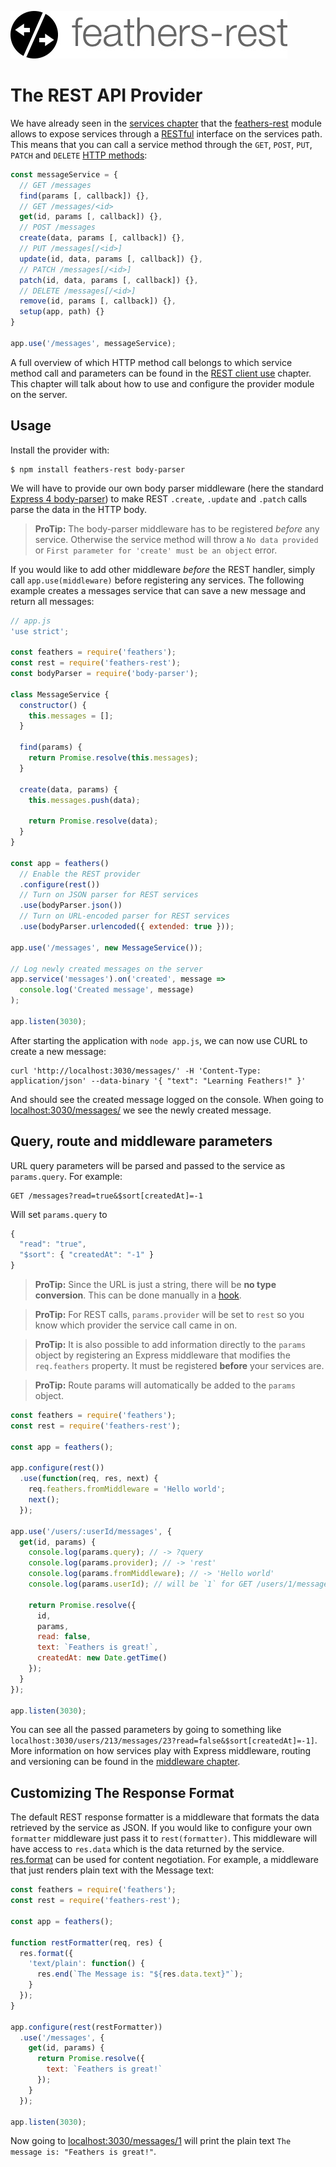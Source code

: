 ![feathers-rest](/img/header-provider-rest.jpg)

# The REST API Provider

We have already seen in the [services chapter](../services/readme.md) that the [feathers-rest](https://github.com/feathersjs/feathers-rest) module allows to expose services through a [RESTful](https://en.wikipedia.org/wiki/Representational_state_transfer) interface on the services path. This means that you can call a service method through the `GET`, `POST`, `PUT`, `PATCH` and `DELETE` [HTTP methods](https://en.wikipedia.org/wiki/Hypertext_Transfer_Protocol):

```js
const messageService = {
  // GET /messages
  find(params [, callback]) {},
  // GET /messages/<id>
  get(id, params [, callback]) {},
  // POST /messages
  create(data, params [, callback]) {},
  // PUT /messages[/<id>]
  update(id, data, params [, callback]) {},
  // PATCH /messages[/<id>]
  patch(id, data, params [, callback]) {},
  // DELETE /messages[/<id>]
  remove(id, params [, callback]) {},
  setup(app, path) {}
}

app.use('/messages', messageService);
```

A full overview of which HTTP method call belongs to which service method call and parameters can be found in the [REST client use](../clients/rest.md) chapter. This chapter will talk about how to use and configure the provider module on the server.

## Usage

Install the provider with:

```
$ npm install feathers-rest body-parser
```

We will have to provide our own body parser middleware (here the standard [Express 4 body-parser](https://github.com/expressjs/body-parser)) to make REST `.create`, `.update` and `.patch` calls parse the data in the HTTP body.

> **ProTip:** The body-parser middleware has to be registered _before_ any service. Otherwise the service method will throw a `No data provided` or `First parameter for 'create' must be an object` error.

If you would like to add other middleware _before_ the REST handler, simply call `app.use(middleware)` before registering any services. The following example creates a messages service that can save a new message and return all messages:

```js
// app.js
'use strict';

const feathers = require('feathers');
const rest = require('feathers-rest');
const bodyParser = require('body-parser');

class MessageService {
  constructor() {
    this.messages = [];
  }

  find(params) {
    return Promise.resolve(this.messages);
  }

  create(data, params) {
    this.messages.push(data);

    return Promise.resolve(data);
  }
}

const app = feathers()
  // Enable the REST provider
  .configure(rest())
  // Turn on JSON parser for REST services
  .use(bodyParser.json())
  // Turn on URL-encoded parser for REST services
  .use(bodyParser.urlencoded({ extended: true }));

app.use('/messages', new MessageService());

// Log newly created messages on the server
app.service('messages').on('created', message => 
  console.log('Created message', message)
);

app.listen(3030);
```

After starting the application with `node app.js`, we can now use CURL to create a new message:

```
curl 'http://localhost:3030/messages/' -H 'Content-Type: application/json' --data-binary '{ "text": "Learning Feathers!" }'
```

And should see the created message logged on the console. When going to [localhost:3030/messages/](http://localhost:3030/messages/) we see the newly created message.

## Query, route and middleware parameters

URL query parameters will be parsed and passed to the service as `params.query`. For example:

```
GET /messages?read=true&$sort[createdAt]=-1
```

Will set `params.query` to

```js
{
  "read": "true",
  "$sort": { "createdAt": "-1" }
}
```

> **ProTip:** Since the URL is just a string, there will be **no type conversion**. This can be done manually in a [hook](../hooks/readme.md).

<!-- -->

> **ProTip:** For REST calls, `params.provider` will be set to `rest` so you know which provider the service call came in on.

<!-- -->

> **ProTip:** It is also possible to add information directly to the `params` object by registering an Express middleware that modifies the `req.feathers` property. It must be registered **before** your services are.

<!-- -->

> **ProTip:** Route params will automatically be added to the `params` object.

```js
const feathers = require('feathers');
const rest = require('feathers-rest');

const app = feathers();

app.configure(rest())
  .use(function(req, res, next) {
    req.feathers.fromMiddleware = 'Hello world';
    next();
  });

app.use('/users/:userId/messages', {
  get(id, params) {
    console.log(params.query); // -> ?query
    console.log(params.provider); // -> 'rest'
    console.log(params.fromMiddleware); // -> 'Hello world'
    console.log(params.userId); // will be `1` for GET /users/1/messages

    return Promise.resolve({
      id,
      params,
      read: false,
      text: `Feathers is great!`,
      createdAt: new Date.getTime()
    });
  }
});

app.listen(3030);
```

You can see all the passed parameters by going to something like `localhost:3030/users/213/messages/23?read=false&$sort[createdAt]=-1]`. More information on how services play with Express middleware, routing and versioning can be found in the [middleware chapter](../middleware/readme.md).

## Customizing The Response Format

The default REST response formatter is a middleware that formats the data retrieved by the service as JSON. If you would like to configure your own `formatter` middleware just pass it to `rest(formatter)`. This middleware will have access to `res.data` which is the data returned by the service. [res.format](http://expressjs.com/en/4x/api.html#res.format) can be used for content negotiation. For example, a middleware that just renders plain text with the Message text:

```js
const feathers = require('feathers');
const rest = require('feathers-rest');

const app = feathers();

function restFormatter(req, res) {
  res.format({
    'text/plain': function() {
      res.end(`The Message is: "${res.data.text}"`);
    }
  });
}
  
app.configure(rest(restFormatter))
  .use('/messages', {
    get(id, params) {
      return Promise.resolve({
        text: `Feathers is great!`
      });
    }
  });
  
app.listen(3030);
```

Now going to [localhost:3030/messages/1](http://localhost:3030/messages/1) will print the plain text `The message is: "Feathers is great!"`.
